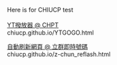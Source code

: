 Here is for CHIUCP test </br>
</br>
<a href="http://chiucp.github.io/YTGOGO.html" target="_blank"> YT撥放器 @ CHPT </a><br>
chiucp.github.io/YTGOGO.html</br>

<a href="http://chiucp.github.io/z-chun_reflash.html" target="_blank"> 自動刷新網頁 @ 立群即時號碼 </a><br>
chiucp.github.io/z-chun_reflash.html</br>

